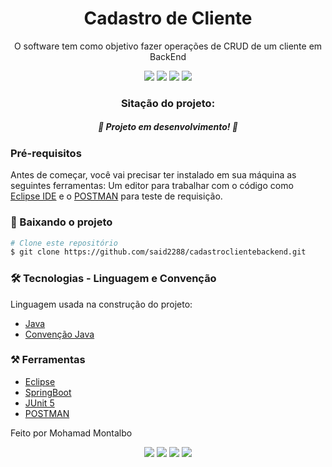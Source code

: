 
<h1 align="center">Cadastro de Cliente</h1>

<p align="center">O software tem como objetivo fazer operações de CRUD de um cliente em BackEnd</p>

<div align="center">  
<img src="https://img.shields.io/badge/-SpringBoot-success"/>
<img src="https://img.shields.io/badge/-Java-informational"/>
<img src="https://img.shields.io/badge/-JUnit 5-red"/>
<img src="https://img.shields.io/badge/License-MIT-blue"/>
</div>

<h3 align="center">Sitação do projeto:</h3>
<h5 align="center">🚀 Projeto em desenvolvimento! 🚀</h5>


### Pré-requisitos

Antes de começar, você vai precisar ter instalado em sua máquina as seguintes ferramentas:
Um editor para trabalhar com o código como [Eclipse IDE](https://www.eclipse.org/downloads/)
e o [POSTMAN](https://www.postman.com/) para teste de requisição.


### 🎲 Baixando o projeto

```bash
# Clone este repositório
$ git clone https://github.com/said2288/cadastroclientebackend.git
```

### 🛠 Tecnologias - Linguagem e Convenção

Linguagem usada na construção do projeto:

- [Java](https://docs.oracle.com/javase/8/docs/)
- [Convenção Java](https://en.wikibooks.org/wiki/Java_Programming/Coding_conventions)


### ⚒️ Ferramentas

- [Eclipse](https://www.eclipse.org/downloads/)
- [SpringBoot](https://spring.io/projects/spring-boot)
- [JUnit 5](https://junit.org/junit5/docs/current/user-guide/)
- [POSTMAN](https://www.postman.com/)

Feito por Mohamad Montalbo

<div align="center"><img src="https://img.shields.io/badge/(19) 983999224-25D366?&style=for-the-badge&logo=whatsapp&logoColor=white"/>
<img src="https://img.shields.io/badge/Mohamad Montalbo-%230077B5.svg?&style=for-the-badge&logo=linkedin&logoColor=white"/>
<img src="https://img.shields.io/badge/montalbo005@gmail.com-D14836?&style=for-the-badge&logo=gmail&logoColor=white"/>
<img src="https://img.shields.io/badge/said2288@hotmail.com-0078D4?logo=microsoft-outlook&logoColor=white&style=for-the-badge"/>
</div>
